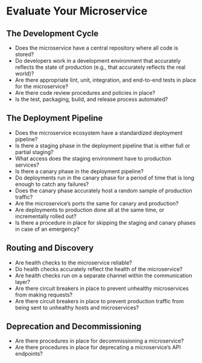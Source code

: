 # Evaluate Your Microservice

## The Development Cycle

* Does the microservice have a central repository where all code is stored?
* Do developers work in a development environment that accurately reflects the state of production (e.g., that accurately reflects the real world)?
* Are there appropriate lint, unit, integration, and end-to-end tests in place for the microservice?
* Are there code review procedures and policies in place?
* Is the test, packaging, build, and release process automated?

## The Deployment Pipeline

* Does the microservice ecosystem have a standardized deployment pipeline?
* Is there a staging phase in the deployment pipeline that is either full or partial staging?
* What access does the staging environment have to production services?
* Is there a canary phase in the deployment pipeline?
* Do deployments run in the canary phase for a period of time that is long enough to catch any failures?
* Does the canary phase accurately host a random sample of production traffic?
* Are the microservice’s ports the same for canary and production?
* Are deployments to production done all at the same time, or incrementally rolled out?
* Is there a procedure in place for skipping the staging and canary phases in case of an emergency?

## Routing and Discovery

* Are health checks to the microservice reliable?
* Do health checks accurately reflect the health of the microservice?
* Are health checks run on a separate channel within the communication layer?
* Are there circuit breakers in place to prevent unhealthy microservices from making requests?
* Are there circuit breakers in place to prevent production traffic from being sent to unhealthy hosts and microservices?

## Deprecation and Decommissioning

* Are there procedures in place for decommissioning a microservice?
* Are there procedures in place for deprecating a microservice’s API endpoints?
